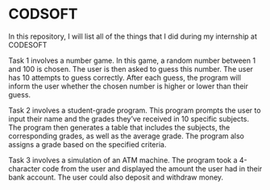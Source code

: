 # CODSOFT
In this repository, I will list all of the things that I did during my internship at CODESOFT

Task 1 involves a number game. In this game, a random number between 1 and 100 is chosen. The user is then asked to guess this number. The user has 10 attempts to guess correctly. After each guess, the program will inform the user whether the chosen number is higher or lower than their guess.

Task 2 involves a student-grade program. This program prompts the user to input their name and the grades they’ve received in 10 specific subjects. The program then generates a table that includes the subjects, the corresponding grades, as well as the average grade. The program also assigns a grade based on the specified criteria.

Task 3 involves a simulation of an ATM machine. The program took a 4-character code from the user and displayed the amount the user had in their bank account. The user could also deposit and withdraw money.
